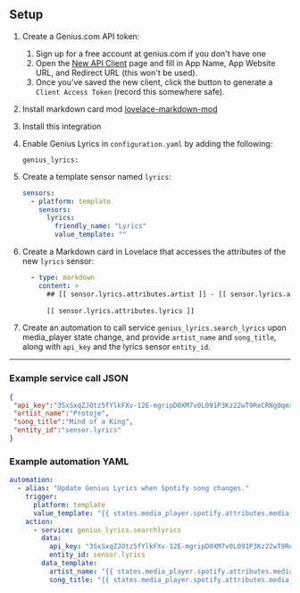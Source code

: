 ## Setup

1. Create a Genius.com API token:
	1. Sign up for a free account at genius.com if you don't have one
	2. Open the [New API Client](https://genius.com/api-clients/new) page and fill in App Name, App Website URL, and Redirect URL (this won't be used).
	3. Once you've saved the new client, click the button to generate a `Client Access Token` (record this somewhere safe).
2. Install markdown card mod [lovelace-markdown-mod](https://github.com/thomasloven/lovelace-markdown-mod)
3. Install this integration
4. Enable Genius Lyrics in `configuration.yaml` by adding the following:

	```
	genius_lyrics:
	```

5. Create a template sensor named `lyrics`:

	```yaml
	sensors:
	  - platform: template
	    sensors:
	      lyrics:
	        friendly_name: "Lyrics"
	        value_template: ""
	```

6. Create a Markdown card in Lovelace that accesses the attributes of the new `lyrics` sensor:

	```yaml
	  - type: markdown
	    content: >
	      ## [[ sensor.lyrics.attributes.artist ]] - [[ sensor.lyrics.attributes.title ]]
	      
	      [[ sensor.lyrics.attributes.lyrics ]]
	```

7. Create an automation to call service `genius_lyrics.search_lyrics` upon media_player state change, and provide `artist_name` and `song_title`, along with `api_key` and the lyrics sensor `entity_id`.

---

### Example service call JSON

```json
{
 "api_key":"3SxSxqZJOtz5fYlkFXv-12E-mgripD0XM7v0L091P3Kz22wT9ReCRNg0qmrYeveG",
 "artist_name":"Protoje",
 "song_title":"Mind of a King",
 "entity_id":"sensor.lyrics"
}
```

### Example automation YAML

```yaml
automation:
  - alias: "Update Genius Lyrics when Spotify song changes."
    trigger:
      platform: template
      value_template: "{{ states.media_player.spotify.attributes.media_title != states.sensor.genius_lyrics.attributes.title }}"
    action:
      - service: genius_lyrics.searchlyrics
        data:
          api_key: "3SxSxqZJOtz5fYlkFXv-12E-mgripD0XM7v0L091P3Kz22wT9ReCRNg0qmrYeveG"
          entity_id: sensor.lyrics
        data_template:
          artist_name: "{{ states.media_player.spotify.attributes.media_artist }}"
          song_title: "{{ states.media_player.spotify.attributes.media_title }}"
```
